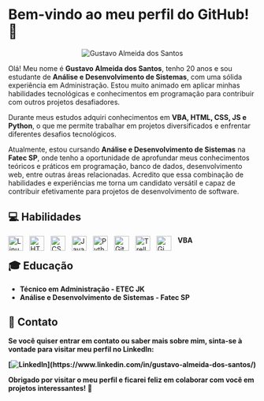 # Bem-vindo ao meu perfil do GitHub! :wave:

<p align="center">
  <img src="https://your-image-url.type" alt="Gustavo Almeida dos Santos" />
</p>

Olá! Meu nome é **Gustavo Almeida dos Santos**, tenho 20 anos e sou estudante de **Análise e Desenvolvimento de Sistemas**, com uma sólida experiência em Administração. Estou muito animado em aplicar minhas habilidades tecnológicas e conhecimentos em programação para contribuir com outros projetos desafiadores.

Durante meus estudos adquiri conhecimentos em **VBA, HTML, CSS, JS e Python**, o que me permite trabalhar em projetos diversificados e enfrentar diferentes desafios tecnológicos.

Atualmente, estou cursando **Análise e Desenvolvimento de Sistemas** na **Fatec SP**, onde tenho a oportunidade de aprofundar meus conhecimentos teóricos e práticos em programação, banco de dados, desenvolvimento web, entre outras áreas relacionadas. Acredito que essa combinação de habilidades e experiências me torna um candidato versátil e capaz de contribuir efetivamente para projetos de desenvolvimento de software.

## :computer: Habilidades

<img align="left" alt="Linux" width="30px" style="padding-right:10px;" src="https://cdn.jsdelivr.net/gh/devicons/devicon/icons/linux/linux-original.svg" />
<img align="left" alt="HTML" width="30px" style="padding-right:10px;" src="https://cdn.jsdelivr.net/gh/devicons/devicon/icons/html5/html5-plain.svg" />
<img align="left" alt="CSS" width="30px" style="padding-right:10px;" src="https://cdn.jsdelivr.net/gh/devicons/devicon/icons/css3/css3-plain.svg" />
<img align="left" alt="JavaScript" width="30px" style="padding-right:10px;" src="https://cdn.jsdelivr.net/gh/devicons/devicon/icons/javascript/javascript-plain.svg" />
<img align="left" alt="Python" width="30px" style="padding-right:10px;" src="https://cdn.jsdelivr.net/gh/devicons/devicon/icons/python/python-plain.svg" />
<img align="left" alt="GitHub" width="30px" style="padding-right:10px;" src="https://cdn.jsdelivr.net/gh/devicons/devicon/icons/github/github-original.svg" />
<img align="left" alt="Trello" width="30px" style="padding-right:10px;" src="https://cdn.jsdelivr.net/gh/devicons/devicon/icons/trello/trello-plain-wordmark.svg" />
<img align="left" alt="Gimp" width="30px" style="padding-right:10px;" src="https://cdn.jsdelivr.net/gh/devicons/devicon/icons/gimp/gimp-plain-wordmark.svg" />
<b>VBA<b>


## :mortar_board: Educação
- **Técnico em Administração** - ETEC JK
- **Análise e Desenvolvimento de Sistemas** - Fatec SP

## :pushpin: Contato

Se você quiser entrar em contato ou saber mais sobre mim, sinta-se à vontade para visitar meu perfil no LinkedIn:

[![LinkedIn]([https://your-linkedin-icon-url.type](https://cdn.jsdelivr.net/gh/devicons/devicon/icons/linkedin/linkedin-plain-wordmark.svg))](https://www.linkedin.com/in/gustavo-almeida-dos-santos/)

Obrigado por visitar o meu perfil e ficarei feliz em colaborar com você em projetos interessantes! :rocket:
